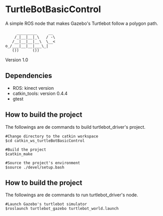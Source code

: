 # TurtleBotBasicControl
A simple ROS node that makes Gazebo's Turtlebot follow a polygon path.

	     _________     __
	    /_|__|__|_\   / -\
	   /__|__|__|__\  \__< 
	o_/___|__|__|___\_|
	   ())      ())

Version 1.0

## Dependencies

* ROS: kinect version 
* catkin_tools: version 0.4.4
* gtest

## How to build the project
The followings are de commands to build turtlebot_driver's project. 

	#Change directory to the catkin workspace	
	$cd catkin_ws_turtleBotBasicControl
	
	#Build the project
	$catkin_make
	
	#Source the project's environment 
	$source ./devel/setup.bash


## How to build the project
The followings are de commands to run turtlebot_driver's node.

	#Launch Gazebo's turtlebot simulator
	$roslaunch turtlebot_gazebo turtlebot_world.launch

